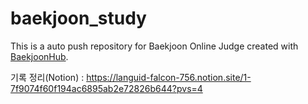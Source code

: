 # baekjoon_study
This is a auto push repository for Baekjoon Online Judge created with [BaekjoonHub](https://github.com/BaekjoonHub/BaekjoonHub).

기록 정리(Notion) : https://languid-falcon-756.notion.site/1-7f9074f60f194ac6895ab2e72826b644?pvs=4
